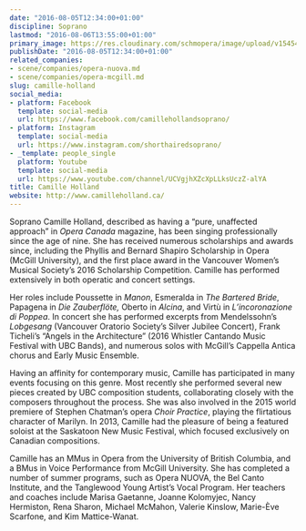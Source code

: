 ```yaml
---
date: "2016-08-05T12:34:00+01:00"
discipline: Soprano
lastmod: "2016-08-06T13:55:00+01:00"
primary_image: https://res.cloudinary.com/schmopera/image/upload/v1545409169/media/webhook-uploads/1470488116596/2016-08-06---Camille-Holland.jpg.jpg
publishDate: "2016-08-05T12:34:00+01:00"
related_companies:
- scene/companies/opera-nuova.md
- scene/companies/opera-mcgill.md
slug: camille-holland
social_media:
- platform: Facebook
  template: social-media
  url: https://www.facebook.com/camillehollandsoprano/
- platform: Instagram
  template: social-media
  url: https://www.instagram.com/shorthairedsoprano/
- _template: people_single
  platform: Youtube
  template: social-media
  url: https://www.youtube.com/channel/UCVgjhXZcXpLLksUczZ-alYA
title: Camille Holland
website: http://www.camilleholland.ca/
---
```


Soprano Camille Holland, described as having a “pure, unaffected approach” in *Opera Canada* magazine, has been singing professionally since the age of nine. She has received numerous scholarships and awards since, including the Phyllis and Bernard Shapiro Scholarship in Opera (McGill University), and the first place award in the Vancouver Women’s Musical Society’s 2016 Scholarship Competition.
Camille has performed extensively in both operatic and concert settings. 

Her roles include Poussette in *Manon*, Esmeralda in *The Bartered Bride*, Papagena in *Die Zauberflöte,* Oberto in *Alcina*, and Virtù in *L’incoronazione di Poppea*. In concert she has performed excerpts from Mendelssohn’s *Lobgesang* (Vancouver Oratorio Society’s Silver Jubilee Concert), Frank Ticheli’s “Angels in the Architecture” (2016 Whistler Cantando Music Festival with UBC Bands), and numerous solos with McGill’s Cappella Antica chorus and Early Music Ensemble.

Having an affinity for contemporary music, Camille has participated in many events focusing on this genre. Most recently she performed several new pieces created by UBC composition students, collaborating closely with the composers throughout the process. She was also involved in the 2015 world premiere of Stephen Chatman’s opera *Choir Practice*, playing the flirtatious character of Marilyn. In 2013, Camille had the pleasure of being a featured soloist at the Saskatoon New Music Festival, which focused exclusively on Canadian compositions.

Camille has an MMus in Opera from the University of British Columbia, and a BMus in Voice Performance from McGill University. She has completed a number of summer programs, such as Opera NUOVA, the Bel Canto Institute, and the Tanglewood Young Artist’s Vocal Program. Her teachers and coaches include Marisa Gaetanne, Joanne Kolomyjec, Nancy Hermiston, Rena Sharon, Michael McMahon, Valerie Kinslow, Marie-Ève Scarfone, and Kim Mattice-Wanat. 
